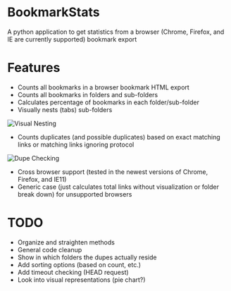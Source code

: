 # BookmarkStats
A python application to get statistics from a browser (Chrome, Firefox, and IE are currently supported) bookmark export

# Features
* Counts all bookmarks in a browser bookmark HTML export
* Counts all bookmarks in folders and sub-folders
* Calculates percentage of bookmarks in each folder/sub-folder
* Visually nests (tabs) sub-folders

![Visual Nesting](http://i.imgur.com/NJRf2gc.png)
* Counts duplicates (and possible duplicates) based on exact matching links or matching links ignoring protocol

![Dupe Checking](http://i.imgur.com/ahhInze.png)
* Cross browser support (tested in the newest versions of Chrome, Firefox, and IE11)
* Generic case (just calculates total links without visualization or folder break down) for unsupported browsers

# TODO
* Organize and straighten methods
* General code cleanup
* Show in which folders the dupes actually reside
* Add sorting options (based on count, etc.)
* Add timeout checking (HEAD request)
* Look into visual representations (pie chart?)

